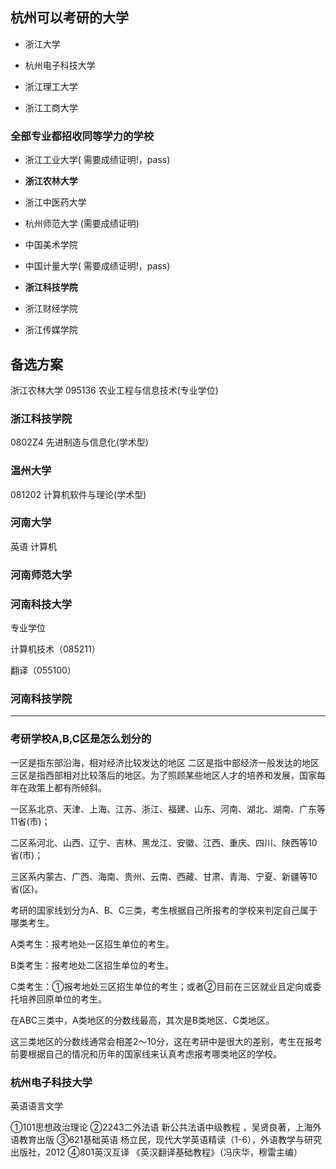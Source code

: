 ## 杭州可以考研的大学

* 浙江大学
* 杭州电子科技大学

* 浙江理工大学
* 浙江工商大学

### 全部专业都招收同等学力的学校
* 浙江工业大学( 需要成绩证明!，pass)
* **浙江农林大学**
* 浙江中医药大学
* 杭州师范大学 (需要成绩证明)

* 中国美术学院
* 中国计量大学( 需要成绩证明!，pass)
* **浙江科技学院** 
* 浙江财经学院
* 浙江传媒学院


## 备选方案

浙江农林大学
095136
农业工程与信息技术(专业学位)


### 浙江科技学院
0802Z4
先进制造与信息化(学术型)



### 温州大学
081202
计算机软件与理论(学术型)

###  河南大学

英语 计算机

### 河南师范大学

### 河南科技大学

专业学位

计算机技术（085211）

翻译（055100）

### 河南科技学院

---

### 考研学校A,B,C区是怎么划分的

一区是指东部沿海，相对经济比较发达的地区
二区是指中部经济一般发达的地区
三区是指西部相对比较落后的地区。为了照顾某些地区人才的培养和发展，国家每年在政策上都有所倾斜。


一区系北京、天津、上海、江苏、浙江、福建、山东、河南、湖北、湖南、广东等11省(市)；

二区系河北、山西、辽宁、吉林、黑龙江、安徽、江西、重庆、四川、陕西等10省(市)；

三区系内蒙古、广西、海南、贵州、云南、西藏、甘肃、青海、宁夏、新疆等10省(区)。

考研的国家线划分为A、B、C三类，考生根据自己所报考的学校来判定自己属于哪类考生。

A类考生：报考地处一区招生单位的考生。

B类考生：报考地处二区招生单位的考生。

C类考生：①报考地处三区招生单位的考生；或者②目前在三区就业且定向或委托培养回原单位的考生。


在ABC三类中，A类地区的分数线最高，其次是B类地区、C类地区。

这三类地区的分数线通常会相差2～10分，这在考研中是很大的差别，考生在报考前要根据自己的情况和历年的国家线来认真考虑报考哪类地区的学校。


### 杭州电子科技大学 

英语语言文学

①101思想政治理论
②2243二外法语 新公共法语中级教程 ，吴贤良著，上海外语教育出版
③621基础英语	杨立民，现代大学英语精读（1-6），外语教学与研究出版社，2012
④801英汉互译 《英汉翻译基础教程》（冯庆华，穆雷主编）






